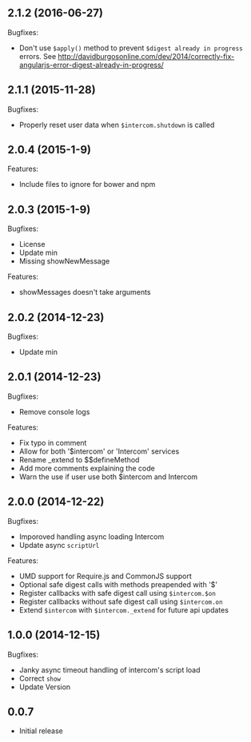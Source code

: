 ## 2.1.2 (2016-06-27)

Bugfixes:
  - Don't use `$apply()` method to prevent `$digest already in progress` errors. See <http://davidburgosonline.com/dev/2014/correctly-fix-angularjs-error-digest-already-in-progress/>

## 2.1.1 (2015-11-28)

Bugfixes:
  - Properly reset user data when `$intercom.shutdown` is called

## 2.0.4 (2015-1-9)

Features:
  - Include files to ignore for bower and npm

## 2.0.3 (2015-1-9)

Bugfixes:
  - License
  - Update min
  - Missing showNewMessage

Features:
  - showMessages doesn't take arguments

## 2.0.2 (2014-12-23)

Bugfixes:
  - Update min

## 2.0.1 (2014-12-23)

Bugfixes:
  - Remove console logs

Features:
  - Fix typo in comment
  - Allow for both '$intercom' or 'Intercom' services
  - Rename _extend to $$defineMethod
  - Add more comments explaining the code
  - Warn the use if user use both $intercom and Intercom

## 2.0.0 (2014-12-22)

Bugfixes:
  - Imporoved handling async loading Intercom
  - Update async `scriptUrl`

Features:
  - UMD support for Require.js and CommonJS support
  - Optional safe digest calls with methods preapended with '$'
  - Register callbacks with safe digest call using `$intercom.$on`
  - Register callbacks without safe digest call using `$intercom.on`
  - Extend `$intercom` with `$intercom._extend` for future api updates

## 1.0.0 (2014-12-15)

Bugfixes:
  - Janky async timeout handling of intercom's script load
  - Correct `show`
  - Update Version

## 0.0.7
  - Initial release
